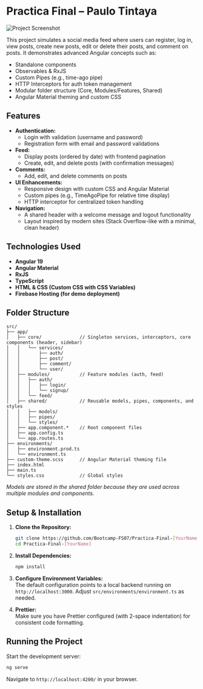 # Practica Final – Paulo Tintaya
![Project Screenshot](demo.gif)

This project simulates a social media feed where users can register, log in, view posts, create new posts, edit or delete their posts, and comment on posts. It demonstrates advanced Angular concepts such as:
- Standalone components
- Observables & RxJS
- Custom Pipes (e.g., time-ago pipe)
- HTTP Interceptors for auth token management
- Modular folder structure (Core, Modules/Features, Shared)
- Angular Material theming and custom CSS

## Features

- **Authentication:**  
  - Login with validation (username and password)  
  - Registration form with email and password validations  
- **Feed:**  
  - Display posts (ordered by date) with frontend pagination  
  - Create, edit, and delete posts (with confirmation messages)  
- **Comments:**  
  - Add, edit, and delete comments on posts  
- **UI Enhancements:**  
  - Responsive design with custom CSS and Angular Material  
  - Custom pipes (e.g., TimeAgoPipe for relative time display)  
  - HTTP interceptor for centralized token handling  
- **Navigation:**  
  - A shared header with a welcome message and logout functionality  
  - Layout inspired by modern sites (Stack Overflow-like with a minimal, clean header)

## Technologies Used

- **Angular 19**
- **Angular Material**
- **RxJS**
- **TypeScript**
- **HTML & CSS (Custom CSS with CSS Variables)**
- **Firebase Hosting (for demo deployment)**

## Folder Structure

```
src/
├── app/
│   ├── core/              // Singleton services, interceptors, core components (header, sidebar)
│   │   └── services/
│   │       ├── auth/
│   │       ├── post/
│   │       ├── comment/
│   │       └── user/
│   ├── modules/           // Feature modules (auth, feed)
│   │   ├── auth/
│   │   │   ├── login/
│   │   │   └── signup/
│   │   └── feed/
│   ├── shared/            // Reusable models, pipes, components, and styles
│   │   ├── models/
│   │   ├── pipes/
│   │   └── styles/
│   ├── app.component.*    // Root component files
│   ├── app.config.ts
│   └── app.routes.ts
├── environments/
│   ├── environment.prod.ts
│   └── environment.ts
├── custom-theme.scss      // Angular Material theming file
├── index.html
├── main.ts
└── styles.css             // Global styles
```

*Models are stored in the shared folder because they are used across multiple modules and components.*

## Setup & Installation

1. **Clone the Repository:**

   ```bash
   git clone https://github.com/Bootcamp-FS07/Practica-Final-[YourName].git
   cd Practica-Final-[YourName]
   ```

2. **Install Dependencies:**

   ```bash
   npm install
   ```

3. **Configure Environment Variables:**  
   The default configuration points to a local backend running on `http://localhost:3000`. Adjust `src/environments/environment.ts` as needed.

4. **Prettier:**  
   Make sure you have Prettier configured (with 2-space indentation) for consistent code formatting.

## Running the Project

Start the development server:

```bash
ng serve
```

Navigate to `http://localhost:4200/` in your browser.

